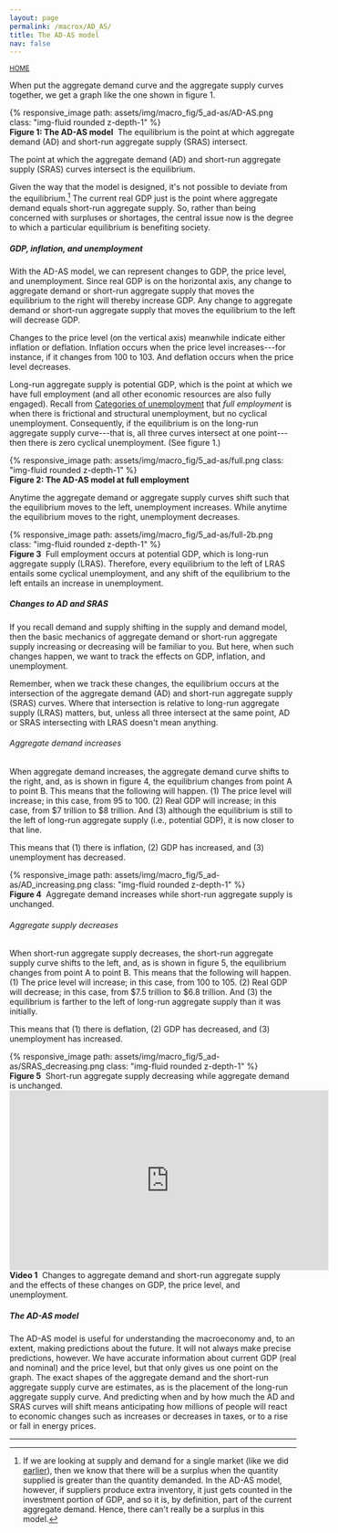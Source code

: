 ```yaml
---
layout: page
permalink: /macrox/AD_AS/
title: The AD-AS model
nav: false
---
```


<link rel="stylesheet" href="/assets/css/table.css">

[<small>HOME</small>](/macrox/)



When put the aggregate demand curve and the aggregate supply curves together, we get a graph like the one shown in figure 1.


<div class="container">
<div class="row">
	<div class="col-9">
		{% responsive_image path: assets/img/macro_fig/5_ad-as/AD-AS.png class: "img-fluid rounded z-depth-1" %}
	</div>
</div>
<div class="caption"><div align="left">
<strong>Figure 1: The AD-AS model</strong>&nbsp;&nbsp;The equilibrium is the point at which aggregate demand (AD) and short-run aggregate supply (SRAS) intersect.</div>
</div>
</div>


The point at which the aggregate demand (AD) and short-run aggregate supply (SRAS) curves intersect is the equilibrium. 

Given the way that the model is designed, it's not possible to deviate from the equilibrium.[^1] The current real GDP just is the point where aggregate demand equals short-run aggregate supply. So, rather than being concerned with surpluses or shortages, the central issue now is the degree to which a particular equilibrium is benefiting society.

[^1]: If we are looking at supply and demand for a single market (like we did [earlier](/macrox/supply_and_demand/)), then we know that there will be a surplus when the quantity supplied is greater than the quantity demanded. In the AD-AS model, however, if suppliers produce extra inventory, it just gets counted in the investment portion of GDP, and so it is, by definition, part of the current aggregate demand. Hence, there can't really be a surplus in this model.


##### GDP, inflation, and unemployment

With the AD-AS model, we can represent changes to GDP, the price level, and unemployment. Since real GDP is on the horizontal axis, any change to aggregate demand or short-run aggregate supply that moves the equilibrium to the right will thereby increase GDP. Any change to aggregate demand or short-run aggregate supply that moves the equilibrium to the left will decrease GDP.

Changes to the price level (on the vertical axis) meanwhile indicate either inflation or deflation. Inflation occurs when the price level increases---for instance, if it changes from 100 to 103. And deflation occurs when the price level decreases.

Long-run aggregate supply is potential GDP, which is the point at which we have full employment (and all other economic resources are also fully engaged). Recall from [Categories of unemployment](https://loighic.net/macrox/unemployment_2/) that *full employment* is when there is frictional and structural unemployment, but no cyclical unemployment. Consequently, if the equilibrium is on the long-run aggregate supply curve---that is, all three curves intersect at one point---then there is zero cyclical unemployment. (See figure 1.)


<div class="container">
<div class="row">
	<div class="col-9">
		{% responsive_image path: assets/img/macro_fig/5_ad-as/full.png class: "img-fluid rounded z-depth-1" %}
	</div>
</div>
<div class="caption"><div align="left">
<strong>Figure 2: The AD-AS model at full employment</strong>&nbsp;&nbsp;</div>
</div>
</div>


Anytime the aggregate demand or aggregate supply curves shift such that the equilibrium moves to the left, unemployment increases. While anytime the equilibrium moves to the right, unemployment decreases.


<div class="container">
<div class="row">
	<div class="col-10">
		{% responsive_image path: assets/img/macro_fig/5_ad-as/full-2b.png class: "img-fluid rounded z-depth-1" %}
	</div>
</div>
<div class="caption"><div align="left">
<strong>Figure 3</strong>&nbsp;&nbsp;Full employment occurs at potential GDP, which is long-run aggregate supply (LRAS). Therefore, every equilibrium to the left of LRAS entails some cyclical unemployment, and any shift of the equilibrium to the left entails an increase in unemployment.</div>
</div>
</div>


##### Changes to AD and SRAS

If you recall demand and supply shifting in the supply and demand model, then the basic mechanics of aggregate demand or short-run aggregate supply increasing or decreasing will be familiar to you. But here, when such changes happen, we want to track the effects on GDP, inflation, and unemployment.

Remember, when we track these changes, the equilibrium occurs at the intersection of the aggregate demand (AD) and short-run aggregate supply (SRAS) curves. Where that intersection is relative to long-run aggregate supply (LRAS) matters, but, unless all three intersect at the same point, AD or SRAS intersecting with LRAS doesn't mean anything.

###### Aggregate demand increases

When aggregate demand increases, the aggregate demand curve shifts to the right, and, as is shown in figure 4, the equilibrium changes from point A to point B. This means that the following will happen. (1) The price level will increase; in this case, from 95 to 100. (2) Real GDP will increase; in this case, from \$7 trillion to \$8 trillion. And (3) although the equilibrium is still to the left of long-run aggregate supply (i.e., potential GDP), it is now closer to that line.

This means that (1) there is inflation, (2) GDP has increased, and (3) unemployment has decreased.

<div class="container">
<div class="row">
	<div class="col-9">
		{% responsive_image path: assets/img/macro_fig/5_ad-as/AD_increasing.png class: "img-fluid rounded z-depth-1" %}
	</div>
</div>
<div class="caption"><div align="left">
<strong>Figure 4</strong>&nbsp;&nbsp;Aggregate demand increases while short-run aggregate supply is unchanged.</div>
</div>
</div>


###### Aggregate supply decreases

When short-run aggregate supply decreases, the short-run aggregate supply curve shifts to the left, and, as is shown in figure 5, the equilibrium changes from point A to point B. This means that the following will happen. (1) The price level will increase; in this case, from 100 to 105. (2) Real GDP will decrease; in this case, from \$7.5 trillion to \$6.8 trillion. And (3) the equilibrium is farther to the left of long-run aggregate supply than it was initially.

This means that (1) there is deflation, (2) GDP has decreased, and (3) unemployment has increased.

<div class="container">
<div class="row">
	<div class="col-9">
		{% responsive_image path: assets/img/macro_fig/5_ad-as/SRAS_decreasing.png class: "img-fluid rounded z-depth-1" %}
	</div>
</div>
<div class="caption"><div align="left">
<strong>Figure 5</strong>&nbsp;&nbsp;Short-run aggregate supply decreasing while aggregate demand is unchanged.</div>
</div>
</div>



<iframe width="560" height="315" src="https://www.youtube-nocookie.com/embed/QTy3jkgOevo?si=zZuHcQwpDr8hTXbZ" title="YouTube video player" frameborder="0" allow="accelerometer; autoplay; clipboard-write; encrypted-media; gyroscope; picture-in-picture; web-share" referrerpolicy="strict-origin-when-cross-origin" allowfullscreen></iframe>
<div class="caption"><div align="left">
<strong>Video 1</strong>&nbsp;&nbsp;Changes to aggregate demand and short-run aggregate supply and the effects of these changes on GDP, the price level, and unemployment.</div>
</div>


##### The AD-AS model

The AD-AS model is useful for understanding the macroeconomy and, to an extent, making predictions about the future. It will not always make precise predictions, however. We have accurate information about current GDP (real and nominal) and the price level, but that only gives us one point on the graph. The exact shapes of the aggregate demand and the short-run aggregate supply curve are estimates, as is the placement of the long-run aggregate supply curve. And predicting when and by how much the AD and SRAS curves will shift means anticipating how millions of people will react to economic changes such as increases or decreases in taxes, or to a rise or fall in energy prices.

---